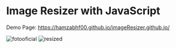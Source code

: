 # Image Resizer with JavaScript

Demo Page: https://hamzabhf00.github.io/imageResizer.github.io/

![fotooficial](https://user-images.githubusercontent.com/93322506/211111576-cbe95411-c986-4483-9a8f-f11c7114f82c.PNG)
![resized](https://user-images.githubusercontent.com/93322506/211111578-52389338-97af-4445-adef-f9543510704c.PNG)
